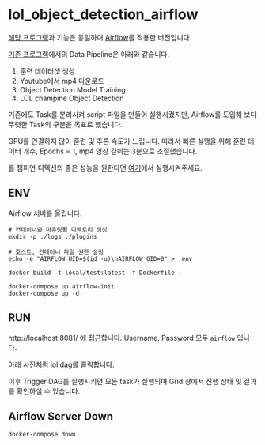 # lol_object_detection_airflow

[해당 프로그램](https://github.com/choseungje/lol_object_detection)과 기능은 동일하며 [Airflow](https://airflow.apache.org/docs/)를 적용한 버전입니다.

[기존 프로그램](https://github.com/choseungje/lol_object_detection)에서의 Data Pipeline은 아래와 같습니다.

1. 훈련 데이터셋 생성
2. Youtube에서 mp4 다운로드
3. Object Detection Model Training
4. LOL champine Object Detection

기존에도 Task를 분리시켜 script 파일을 만들어 실행시켰지만, Airflow를 도입해 보다 뚜렷한 Task의 구분을 목표로 했습니다.

GPU를 연결하지 않아 훈련 및 추론 속도가 느립니다. 따라서 빠른 실행을 위해 훈련 데이터 개수, Epochs = 1, mp4 영상 길이는 3분으로 조절했습니다.

롤 챔피언 디텍션의 좋은 성능을 원한다면 [여기](https://github.com/choseungje/lol_object_detection)에서 실행시켜주세요.

## ENV

Airflow 서버를 올립니다.

```shell
# 컨테이너와 마운팅될 디렉토리 생성
mkdir -p ./logs ./plugins

# 호스트, 컨테이너 파일 권한 설정
echo -e "AIRFLOW_UID=$(id -u)\nAIRFLOW_GID=0" > .env

docker build -t local/test:latest -f Dockerfile .

docker-compose up airflow-init
docker-compose up -d
```

## RUN

http://localhost:8081/ 에 접근합니다.
Username, Password 모두 `airflow` 입니다.

아래 사진처럼 lol dag를 클릭합니다.

이후 Trigger DAG를 실행시키면 모든 task가 실행되며 Grid 창에서 진행 상태 및 결과를 확인하실 수 있습니다.

## Airflow Server Down

```shell
docker-compose down
```
